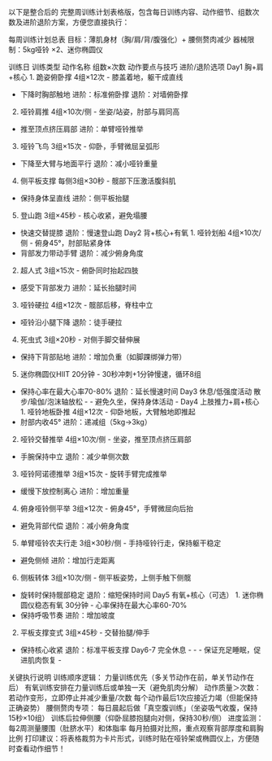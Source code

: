 以下是整合后的 完整周训练计划表格版，包含每日训练内容、动作细节、组数次数及进阶退阶方案，方便您直接执行：

每周训练计划总表
目标：薄肌身材（胸/肩/背/腹强化）+ 腰侧赘肉减少
器械限制：5kg哑铃 ×2、迷你椭圆仪

训练日	训练类型	动作名称	组数×次数	动作要点与技巧	进阶/退阶选项
Day1	胸+肩+核心	1. 跪姿俯卧撑	4组×12次	- 膝盖着地，躯干成直线
- 下降时胸部触地	进阶：标准俯卧撑
退阶：对墙俯卧撑
2. 哑铃肩推	4组×10次/侧	- 坐姿/站姿，肘部与肩同高
- 推至顶点挤压肩部	进阶：单臂哑铃推举
3. 哑铃飞鸟	3组×15次	- 仰卧，手臂微屈呈弧形
- 下降至大臂与地面平行	退阶：减小哑铃重量
4. 侧平板支撑	每侧3组×30秒	- 髋部下压激活腹斜肌
- 保持身体呈直线	进阶：侧平板抬腿
5. 登山跑	3组×45秒	- 核心收紧，避免塌腰
- 快速交替提膝	退阶：慢速登山跑
Day2	背+核心+有氧	1. 哑铃划船	4组×10次/侧	- 俯身45°，肘部贴紧身体
- 背部发力带动手臂	退阶：减少俯身角度
2. 超人式	3组×15次	- 俯卧同时抬起四肢
- 感受下背部发力	进阶：延长抬腿时间
3. 哑铃硬拉	4组×12次	- 髋部后移，脊柱中立
- 哑铃沿小腿下降	退阶：徒手硬拉
4. 死虫式	3组×20秒	- 对侧手脚交替伸展
- 保持下背部贴地	进阶：增加负重（如脚踝绑弹力带）
5. 迷你椭圆仪HIIT	20分钟	- 30秒冲刺+1分钟慢速，循环8组
- 保持心率在最大心率70-80%	退阶：延长慢速时间
Day3	休息/低强度活动	散步/瑜伽/泡沫轴放松	-	- 避免久坐，保持身体活动	-
Day4	上肢推力+肩+核心	1. 哑铃地板卧推	4组×12次	- 仰卧地板，大臂触地即推起
- 肘部内收45°	进阶：递减组（5kg→3kg）
2. 哑铃交替推举	4组×10次/侧	- 坐姿，推至顶点挤压肩部
- 手腕保持中立	退阶：减少单侧次数
3. 哑铃阿诺德推举	3组×15次	- 旋转手臂完成推举
- 缓慢下放控制离心	进阶：增加重量
4. 俯身哑铃侧平举	3组×12次	- 俯身45°，手臂微屈向后抬
- 避免背部代偿	退阶：减小俯身角度
5. 单臂哑铃农夫行走	3组×30秒/侧	- 手持哑铃行走，保持躯干稳定
- 避免侧倾	进阶：增加行走距离
6. 侧板转体	3组×10次/侧	- 侧平板姿势，上侧手触下侧髋
- 旋转时保持髋部稳定	退阶：缩短保持时间
Day5	有氧+核心（可选）	1. 迷你椭圆仪稳态有氧	30分钟	- 心率保持在最大心率60-70%
- 保持呼吸节奏	进阶：增加坡度
2. 平板支撑变式	3组×45秒	- 交替抬腿/伸手
- 保持核心收紧	退阶：标准平板支撑
Day6-7	完全休息	-	-	- 保证充足睡眠，促进肌肉恢复	-

关键执行说明
训练顺序逻辑：
力量训练优先（多关节动作在前，单关节动作在后）
有氧训练安排在力量训练后或单独一天（避免肌肉分解）
动作质量＞次数：
若动作变形，立即停止并减少重量/次数
每个动作最后1次应接近力竭（但能保持正确姿势）
腰侧赘肉专项：
每日晨起后做「真空腹训练」（坐姿吸气收腹，保持15秒×10组）
训练后拉伸侧腰（仰卧屈膝抱腿向对侧，保持30秒/侧）
进度监测：
每2周测量腰围（肚脐水平）和体脂率
每月拍摄对比照，重点观察背部厚度和肩胸比例
打印建议：将表格裁剪为卡片形式，训练时贴在哑铃架或椭圆仪上，方便随时查看动作细节！